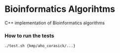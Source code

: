 # Bioinformatics  Algorihtms

C++ implementation of Bioinformatics algorithms

### How to run the tests

```
./test.sh {kmp/aho_corasick/...}
```